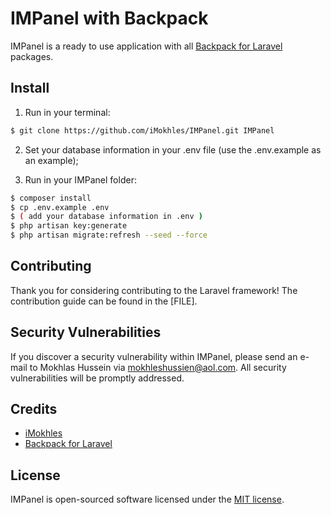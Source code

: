 # IMPanel with Backpack

IMPanel is a ready to use application with all [Backpack for Laravel](https://github.com/Laravel-Backpack) packages.

## Install

1) Run in your terminal:

``` bash
$ git clone https://github.com/iMokhles/IMPanel.git IMPanel
```

2) Set your database information in your .env file (use the .env.example as an example);

3) Run in your IMPanel folder:
``` bash
$ composer install
$ cp .env.example .env
$ ( add your database information in .env )
$ php artisan key:generate
$ php artisan migrate:refresh --seed --force
```

## Contributing

Thank you for considering contributing to the Laravel framework! The contribution guide can be found in the [FILE].

## Security Vulnerabilities

If you discover a security vulnerability within IMPanel, please send an e-mail to Mokhlas Hussein via [mokhleshussien@aol.com](mailto:mokhleshussien@aol.com). All security vulnerabilities will be promptly addressed.

## Credits

- [iMokhles](http://github.com/imokhles)
- [Backpack for Laravel](https://github.com/Laravel-Backpack)


## License

IMPanel is open-sourced software licensed under the [MIT license](https://opensource.org/licenses/MIT).
